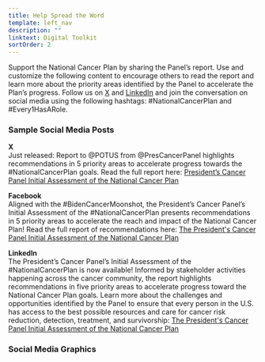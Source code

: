 ```yaml
---
title: Help Spread the Word
template: left_nav
description: ""
linktext: Digital Toolkit
sortOrder: 2
---
```

Support the National Cancer Plan by sharing the Panel’s report. Use and customize the following content to encourage others to read the report and learn more about the priority areas identified by the Panel to accelerate the Plan’s progress. Follow us on [X](https://twitter.com/prescancerpanel) and [LinkedIn](https://www.linkedin.com/company/president's-cancer-panel/) and join the conversation on social media using the following hashtags: #NationalCancerPlan and #Every1HasARole.

### Sample Social Media Posts

**X** \
Just released: Report to @POTUS from @PresCancerPanel highlights recommendations in 5 priority areas to accelerate progress towards the #NationalCancerPlan goals. Read the full report here: [President’s Cancer Panel Initial Assessment of the National Cancer Plan](/pdfs/PCP-NCP-report-2024-01.pdf)

**Facebook** \
Aligned with the #BidenCancerMoonshot, the President’s Cancer Panel’s Initial Assessment of the #NationalCancerPlan presents recommendations in 5 priority areas to accelerate the reach and impact of the National Cancer Plan! Read the full report of recommendations here: [The President's Cancer Panel Initial Assessment of the National Cancer Plan](/ncp/reports/pcp-initial-assessment-of-ncp/)

**LinkedIn** \
The President’s Cancer Panel’s Initial Assessment of the #NationalCancerPlan is now available! Informed by stakeholder activities happening across the cancer community, the report highlights recommendations in five priority areas to accelerate progress toward the National Cancer Plan goals. Learn more about the challenges and opportunities identified by the Panel to ensure that every person in the U.S. has access to the best possible resources and care for cancer risk reduction, detection, treatment, and survivorship: [The President's Cancer Panel Initial Assessment of the National Cancer Plan](/ncp/reports/pcp-initial-assessment-of-ncp/)

### Social Media Graphics

<div>
<image-with-caption
	image_src="PCP_NCP-Digital-Toolkit_16x9.jpg"
	image_alt="President’s Cancer Panel Initial Assessment of the National Cancer Plan: A Report to the President of the United States"
	image_caption='Image size: 16 x 9 <br/>Alt text: President’s Cancer Panel Initial Assessment of the National Cancer Plan: A Report to the President of the United States'>
</image-with-caption>
</div>

<div>
<image-with-caption
	image_src="PCP_NCP-Digital-Toolkit_1x1.jpg"
	image_alt="President’s Cancer Panel Initial Assessment of the National Cancer Plan: A Report to the President of the United States"
	image_caption='Image size: 1 x 1 <br/>Alt text: President’s Cancer Panel Initial Assessment of the National Cancer Plan: A Report to the President of the United States'>
</image-with-caption>
</div>

